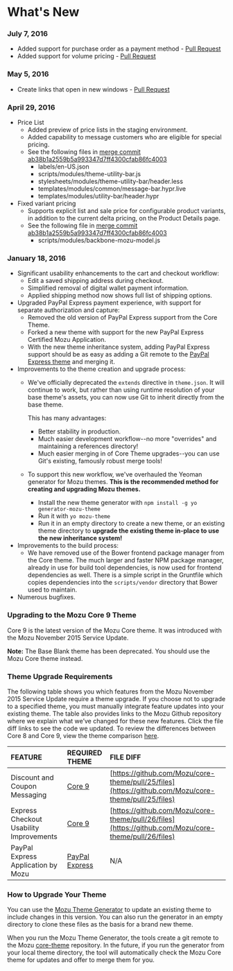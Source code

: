 # What's New

### July 7, 2016
* Added support for purchase order as a payment method - [Pull Request](https://github.com/Mozu/core-theme/pull/37)
* Added support for volume pricing - [Pull Request](https://github.com/Mozu/core-theme/pull/39)

### May 5, 2016
* Create links that open in new windows - [Pull Request](https://github.com/Mozu/core-theme/pull/34)

### April 29, 2016
* Price List
   - Added preview of price lists in the staging environment.
   - Added capability to message customers who are eligible for special pricing.
   - See the following files in [merge commit ab38b1a2559b5a993347d7ff4300cfab86fc4003](/core-theme/commit/ab38b1a2559b5a993347d7ff4300cfab86fc4003?diff=split)
     - labels/en-US.json
     - scripts/modules/theme-utility-bar.js
     - stylesheets/modules/theme-utility-bar/header.less
     - templates/modules/common/message-bar.hypr.live
     - templates/modules/utility-bar/header.hypr
* Fixed variant pricing
   - Supports explicit list and sale price for configurable product variants, in addition to the current delta pricing, on the Product Details page.
   - See the following file in [merge commit ab38b1a2559b5a993347d7ff4300cfab86fc4003](/core-theme/commit/ab38b1a2559b5a993347d7ff4300cfab86fc4003?diff=split)
        - scripts/modules/backbone-mozu-model.js


### January 18, 2016

* Significant usability enhancements to the cart and checkout workflow:
   - Edit a saved shipping address during checkout.
   - Simplified removal of digital wallet payment information.
   - Applied shipping method now shows full list of shipping options.
* Upgraded PayPal Express payment experience, with support for separate authorization and capture:
   - Removed the old version of PayPal Express support from the Core Theme.
   - Forked a new theme with support for the new PayPal Express Certified Mozu Application.
   - With the new theme inheritance system, adding PayPal Express support should be as easy as adding a Git remote to the [PayPal Express theme](https://github.com/Mozu/PayPalExpress-Theme) and merging it.
* Improvements to the theme creation and upgrade process:
   - We've officially deprecated the `extends` directive in `theme.json`. It will continue to work, but rather than using runtime resolution of your base theme's assets, you can now use Git to inherit directly from the base theme.

     This has many advantages:
     - Better stability in production.
     - Much easier development workflow--no more "overrides" and maintaining a references directory!
     - Much easier merging in of Core Theme upgrades--you can use Git's existing, famously robust merge tools!
   - To support this new workflow, we've overhauled the Yeoman generator for Mozu themes. **This is the recommended method for creating and upgrading Mozu themes.**
     - Install the new theme generator with `npm install -g yo generator-mozu-theme`
     - Run it with `yo mozu-theme`
     - Run it in an empty directory to create a new theme, or an existing theme directory to **upgrade the existing theme in-place to use the new inheritance system!**
* Improvements to the build process:
   - We have removed use of the Bower frontend package manager from the Core theme. The much larger and faster NPM package manager, already in use for build tool dependencies, is now used for frontend dependencies as well. There is a simple script in the Gruntfile which copies dependencies into the `scripts/vendor` directory that Bower used to maintain.
* Numerous bugfixes.


### Upgrading to the Mozu Core 9 Theme

Core 9 is the latest version of the Mozu Core theme. It was introduced with the Mozu November 2015 Service Update.

**Note:** The Base Blank theme has been deprecated. You should use the Mozu Core theme instead.

### Theme Upgrade Requirements

The following table shows you which features from the Mozu November 2015 Service Update require a theme upgrade. If you choose not to upgrade to a specified theme, you must manually integrate feature updates into your existing theme. The table also provides links to the Mozu Github repository where we explain what we’ve changed for these new features. Click the file diff links to see the code we updated. To review the differences between Core 8 and Core 9, view the theme comparison [here](https://github.com/Mozu/core-theme/compare/core8...master).

| FEATURE	| REQUIRED THEME | FILE DIFF |
| :-------|:---------------|:----------|
| Discount and Coupon Messaging | [Core 9](https://github.com/Mozu/core-theme) | [https://github.com/Mozu/core-theme/pull/25/files](https://github.com/Mozu/core-theme/pull/25/files) |
| Express Checkout Usability Improvements | [Core 9](https://github.com/Mozu/core-theme) | [https://github.com/Mozu/core-theme/pull/26/files](https://github.com/Mozu/core-theme/pull/26/files) |
| PayPal Express Application by Mozu	| [PayPal Express](https://github.com/Mozu/PayPalExpress-Theme) | N/A |

### How to Upgrade Your Theme
You can use the [Mozu Theme Generator](https://www.npmjs.com/package/generator-mozu-theme) to update an existing theme to include changes in this version. You can also run the generator in an empty directory to clone these files as the basis for a brand new theme. 

When you run the Mozu Theme Generator, the tools create a git remote to the Mozu [core-theme](https://github.com/Mozu/core-theme/tree/master) repository. In the future, if you run the generator from your local theme directory, the tool will automatically check the Mozu Core theme for updates and offer to merge them for you.

